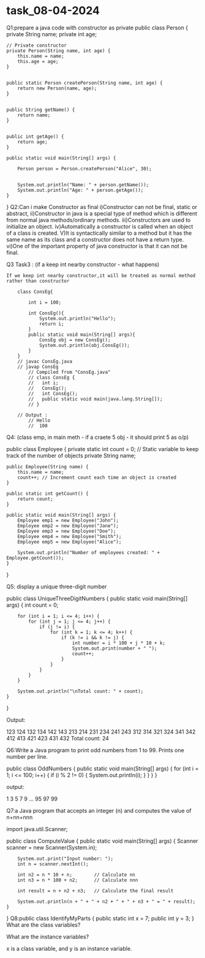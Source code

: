 # task_08-04-2024
Q1:prepare a java code with constructor as private
public class Person {
    private String name;
    private int age;

    // Private constructor
    private Person(String name, int age) {
        this.name = name;
        this.age = age;
    }

    
    public static Person createPerson(String name, int age) {
        return new Person(name, age);
    }

    
    public String getName() {
        return name;
    }

    
    public int getAge() {
        return age;
    }

    public static void main(String[] args) {
        
        Person person = Person.createPerson("Alice", 30);

       
        System.out.println("Name: " + person.getName());
        System.out.println("Age: " + person.getAge());
    }
}
Q2:Can i make Constructor as final 
 i)Constructor can not be final, static or abstract, 
 ii)Constructor in java is a special type of method which is different from normal java methods/ordinary methods.
 iii)Constructors are used to initialize an object. 
 iv)Automatically a constructor is called when an object of a class is created. 
 V)It is syntactically similar to a method but it has the same name as its class and a constructor does not have a return type. 
 vi)One of the important property of java constructor is that it can not be final.


 Q3
 Task3 : (if a keep int nearby constructor - what happens)

    If we keep int nearby constructor,it will be treated as normal method rather than constructor

        class ConsEg{

            int i = 100; 
        
            int ConsEg(){
                System.out.println("Hello");
                return i;
            }
            public static void main(String[] args){
                ConsEg obj = new ConsEg();
                System.out.println(obj.ConsEg());
            }
        }
        // javac ConsEg.java
        // javap ConsEg
            // Compiled from "ConsEg.java"
            // class ConsEg {
            //   int i;
            //   ConsEg();
            //   int ConsEg();
            //   public static void main(java.lang.String[]);
            // }
        
        // Output : 
            // Hello
            //  100

Q4: (class emp, in main meth - if a craete 5 obj - it should print 5 as o/p)

public class Employee {
    private static int count = 0; // Static variable to keep track of the number of objects
    private String name;

    public Employee(String name) {
        this.name = name;
        count++; // Increment count each time an object is created
    }

    public static int getCount() {
        return count;
    }

    public static void main(String[] args) {
        Employee emp1 = new Employee("John");
        Employee emp2 = new Employee("Jane");
        Employee emp3 = new Employee("Doe");
        Employee emp4 = new Employee("Smith");
        Employee emp5 = new Employee("Alice");

        System.out.println("Number of employees created: " + Employee.getCount());
    }
}

Q5: display a unique three-digit number

public class UniqueThreeDigitNumbers {
    public static void main(String[] args) {
        int count = 0;

        for (int i = 1; i <= 4; i++) {
            for (int j = 1; j <= 4; j++) {
                if (j != i) {
                    for (int k = 1; k <= 4; k++) {
                        if (k != i && k != j) {
                            int number = i * 100 + j * 10 + k;
                            System.out.print(number + " ");
                            count++;
                        }
                    }
                }
            }
        }

        System.out.println("\nTotal count: " + count);
    }
}

Output:

123 124 132 134 142 143 213 214 231 234 241 243 312 314 321 324 341 342 412 413 421 423 431 432 
Total count: 24

Q6:Write a Java program to print odd numbers from 1 to 99. Prints one number per line.

public class OddNumbers {
    public static void main(String[] args) {
        for (int i = 1; i <= 100; i++) {
            if (i % 2 != 0) {
                System.out.println(i);
            }
        }
    }
}


output:

1
3
5
7
9
...
95
97
99

Q7:a Java program that accepts an integer (n) and computes the value of n+nn+nnn

import java.util.Scanner;

public class ComputeValue {
    public static void main(String[] args) {
        Scanner scanner = new Scanner(System.in);

        System.out.print("Input number: ");
        int n = scanner.nextInt();

        int n2 = n * 10 + n;        // Calculate nn
        int n3 = n * 100 + n2;      // Calculate nnn

        int result = n + n2 + n3;   // Calculate the final result

        System.out.println(n + " + " + n2 + " + " + n3 + " = " + result);
    }
}
Q8:public class IdentifyMyParts { public static int x = 7; public int y = 3; } What are the class variables?

What are the instance variables?

x is a class variable, and y is an instance variable.
